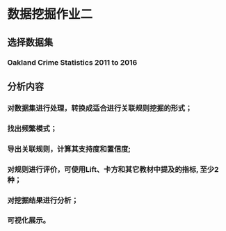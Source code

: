 # 数据挖掘作业二
## 选择数据集
### Oakland Crime Statistics 2011 to 2016
## 分析内容
### 对数据集进行处理，转换成适合进行关联规则挖掘的形式；
### 找出频繁模式；
### 导出关联规则，计算其支持度和置信度;
### 对规则进行评价，可使用Lift、卡方和其它教材中提及的指标, 至少2种；
### 对挖掘结果进行分析；
### 可视化展示。
